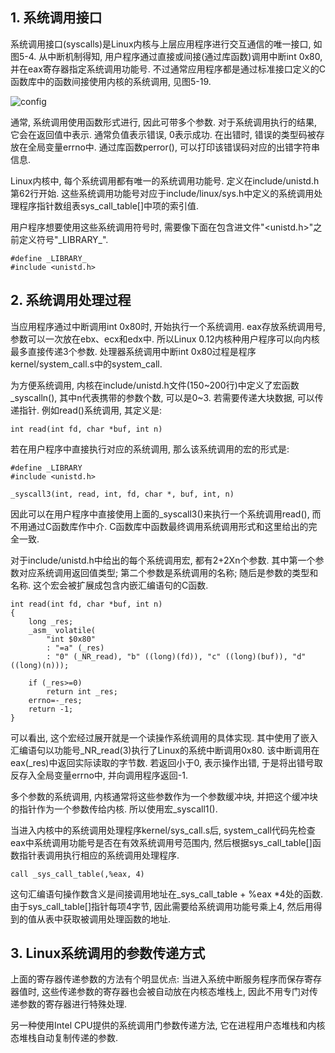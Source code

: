 ## 1. 系统调用接口

系统调用接口(syscalls)是Linux内核与上层应用程序进行交互通信的唯一接口, 如图5-4. 从中断机制得知, 用户程序通过直接或间接(通过库函数)调用中断int 0x80, 并在eax寄存器指定系统调用功能号. 不过通常应用程序都是通过标准接口定义的C函数库中的函数间接使用内核的系统调用, 见图5-19. 

![config](images/20.png)

通常, 系统调用使用函数形式进行, 因此可带多个参数. 对于系统调用执行的结果, 它会在返回值中表示. 通常负值表示错误, 0表示成功. 在出错时, 错误的类型码被存放在全局变量errno中. 通过库函数perror(), 可以打印该错误码对应的出错字符串信息. 

Linux内核中, 每个系统调用都有唯一的系统调用功能号. 定义在include/unistd.h第62行开始. 这些系统调用功能号对应于include/linux/sys.h中定义的系统调用处理程序指针数组表sys\_call\_table[]中项的索引值. 

用户程序想要使用这些系统调用符号时, 需要像下面在包含进文件"<unistd.h>"之前定义符号"\_LIBRARY\_". 

```
#define _LIBRARY_
#include <unistd.h>
```

## 2. 系统调用处理过程

当应用程序通过中断调用int 0x80时, 开始执行一个系统调用. eax存放系统调用号, 参数可以一次放在ebx、ecx和edx中. 所以Linux 0.12内核种用户程序可以向内核最多直接传递3个参数. 处理器系统调用中断int 0x80过程是程序kernel/system\_call.s中的system\_call. 

为方便系统调用, 内核在include/unistd.h文件(150\~200行)中定义了宏函数_syscalln(), 其中n代表携带的参数个数, 可以是0\~3. 若需要传递大块数据, 可以传递指针. 例如read()系统调用, 其定义是: 

```
int read(int fd, char *buf, int n)
```

若在用户程序中直接执行对应的系统调用, 那么该系统调用的宏的形式是: 

```
#define _LIBRARY
#include <unistd.h>

_syscall3(int, read, int, fd, char *, buf, int, n)
```

因此可以在用户程序中直接使用上面的_syscall3()来执行一个系统调用read(), 而不用通过C函数库作中介. C函数库中函数最终调用系统调用形式和这里给出的完全一致. 

对于include/unistd.h中给出的每个系统调用宏, 都有2+2Xn个参数. 其中第一个参数对应系统调用返回值类型; 第二个参数是系统调用的名称; 随后是参数的类型和名称. 这个宏会被扩展成包含内嵌汇编语句的C函数. 

```
int read(int fd, char *buf, int n)
{
    long _res;
    _asm_ volatile(
        "int $0x80"
        : "=a" (_res)
        : "0" (_NR_read), "b" ((long)(fd)), "c" ((long)(buf)), "d" ((long)(n)));
    
    if (_res>=0)
        return int _res;
    errno=-_res;
    return -1;
}
```

可以看出, 这个宏经过展开就是一个读操作系统调用的具体实现. 其中使用了嵌入汇编语句以功能号\_NR\_read(3)执行了Linux的系统中断调用0x80. 该中断调用在eax(_res)中返回实际读取的字节数. 若返回小于0, 表示操作出错, 于是将出错号取反存入全局变量errno中, 并向调用程序返回-1. 

多个参数的系统调用, 内核通常将这些参数作为一个参数缓冲块, 并把这个缓冲块的指针作为一个参数传给内核. 所以使用宏\_syscall1(). 

当进入内核中的系统调用处理程序kernel/sys\_call.s后, system\_call代码先检查eax中系统调用功能号是否在有效系统调用号范围内, 然后根据sys\_call\_table[]函数指针表调用执行相应的系统调用处理程序. 

```
call _sys_call_table(,%eax, 4)
```

这句汇编语句操作数含义是间接调用地址在\_sys\_call\_table + %eax *4处的函数. 由于sys\_call\_table[]指针每项4字节, 因此需要给系统调用功能号乘上4, 然后用得到的值从表中获取被调用处理函数的地址. 

## 3. Linux系统调用的参数传递方式

上面的寄存器传递参数的方法有个明显优点: 当进入系统中断服务程序而保存寄存器值时, 这些传递参数的寄存器也会被自动放在内核态堆栈上, 因此不用专门对传递参数的寄存器进行特殊处理. 

另一种使用Intel CPU提供的系统调用门参数传递方法, 它在进程用户态堆栈和内核态堆栈自动复制传递的参数. 